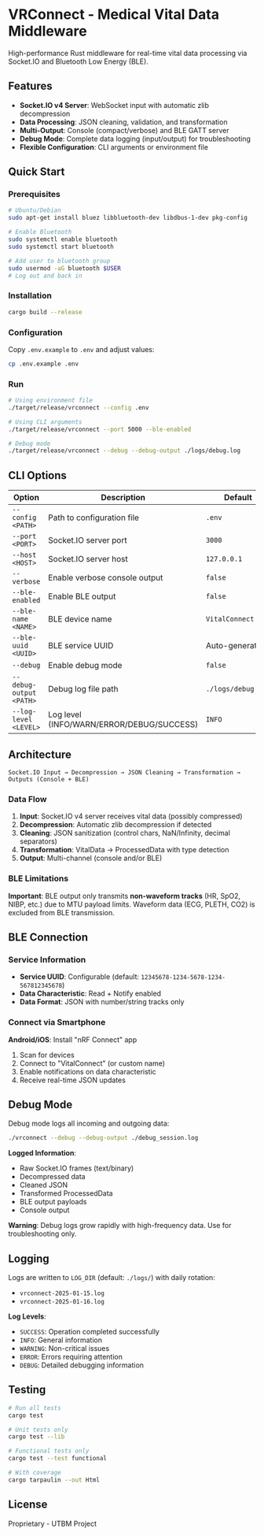 # VRConnect - Medical Vital Data Middleware

High-performance Rust middleware for real-time vital data processing via Socket.IO and Bluetooth Low Energy (BLE).

## Features

- **Socket.IO v4 Server**: WebSocket input with automatic zlib decompression
- **Data Processing**: JSON cleaning, validation, and transformation
- **Multi-Output**: Console (compact/verbose) and BLE GATT server
- **Debug Mode**: Complete data logging (input/output) for troubleshooting
- **Flexible Configuration**: CLI arguments or environment file

## Quick Start

### Prerequisites
```bash
# Ubuntu/Debian
sudo apt-get install bluez libbluetooth-dev libdbus-1-dev pkg-config

# Enable Bluetooth
sudo systemctl enable bluetooth
sudo systemctl start bluetooth

# Add user to bluetooth group
sudo usermod -aG bluetooth $USER
# Log out and back in
```

### Installation
```bash
cargo build --release
```

### Configuration

Copy `.env.example` to `.env` and adjust values:
```bash
cp .env.example .env
```

### Run
```bash
# Using environment file
./target/release/vrconnect --config .env

# Using CLI arguments
./target/release/vrconnect --port 5000 --ble-enabled

# Debug mode
./target/release/vrconnect --debug --debug-output ./logs/debug.log
```

## CLI Options

| Option | Description | Default |
|--------|-------------|---------|
| `--config <PATH>` | Path to configuration file | `.env` |
| `--port <PORT>` | Socket.IO server port | `3000` |
| `--host <HOST>` | Socket.IO server host | `127.0.0.1` |
| `--verbose` | Enable verbose console output | `false` |
| `--ble-enabled` | Enable BLE output | `false` |
| `--ble-name <NAME>` | BLE device name | `VitalConnect` |
| `--ble-uuid <UUID>` | BLE service UUID | Auto-generated |
| `--debug` | Enable debug mode | `false` |
| `--debug-output <PATH>` | Debug log file path | `./logs/debug.log` |
| `--log-level <LEVEL>` | Log level (INFO/WARN/ERROR/DEBUG/SUCCESS) | `INFO` |

## Architecture
```
Socket.IO Input → Decompression → JSON Cleaning → Transformation → Outputs (Console + BLE)
```

### Data Flow

1. **Input**: Socket.IO v4 server receives vital data (possibly compressed)
2. **Decompression**: Automatic zlib decompression if detected
3. **Cleaning**: JSON sanitization (control chars, NaN/Infinity, decimal separators)
4. **Transformation**: VitalData → ProcessedData with type detection
5. **Output**: Multi-channel (console and/or BLE)

### BLE Limitations

**Important**: BLE output only transmits **non-waveform tracks** (HR, SpO2, NIBP, etc.) due to MTU payload limits. Waveform data (ECG, PLETH, CO2) is excluded from BLE transmission.

## BLE Connection

### Service Information
- **Service UUID**: Configurable (default: `12345678-1234-5678-1234-567812345678`)
- **Data Characteristic**: Read + Notify enabled
- **Data Format**: JSON with number/string tracks only

### Connect via Smartphone

**Android/iOS**: Install "nRF Connect" app
1. Scan for devices
2. Connect to "VitalConnect" (or custom name)
3. Enable notifications on data characteristic
4. Receive real-time JSON updates

## Debug Mode

Debug mode logs all incoming and outgoing data:
```bash
./vrconnect --debug --debug-output ./debug_session.log
```

**Logged Information**:
- Raw Socket.IO frames (text/binary)
- Decompressed data
- Cleaned JSON
- Transformed ProcessedData
- BLE output payloads
- Console output

**Warning**: Debug logs grow rapidly with high-frequency data. Use for troubleshooting only.

## Logging

Logs are written to `LOG_DIR` (default: `./logs/`) with daily rotation:
- `vrconnect-2025-01-15.log`
- `vrconnect-2025-01-16.log`

**Log Levels**:
- `SUCCESS`: Operation completed successfully
- `INFO`: General information
- `WARNING`: Non-critical issues
- `ERROR`: Errors requiring attention
- `DEBUG`: Detailed debugging information

## Testing
```bash
# Run all tests
cargo test

# Unit tests only
cargo test --lib

# Functional tests only
cargo test --test functional

# With coverage
cargo tarpaulin --out Html
```

## License

Proprietary - UTBM Project

